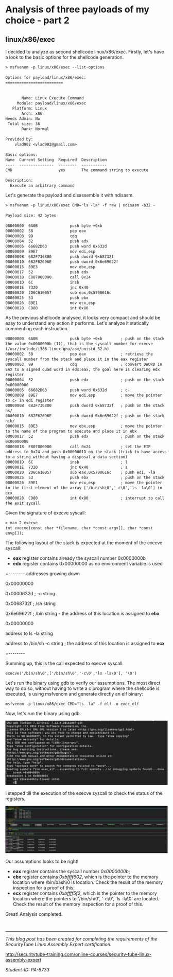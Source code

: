 # Analysis of three payloads of my choice - part 2


##  linux/x86/exec

I decided to analyze as second shellcode linux/x86/exec.
Firstly, let's have a look to the basic options for the shellcode generation.

```
> msfvenom -p linux/x86/exec --list-options

Options for payload/linux/x86/exec:
=========================


       Name: Linux Execute Command
     Module: payload/linux/x86/exec
   Platform: Linux
       Arch: x86
Needs Admin: No
 Total size: 36
       Rank: Normal

Provided by:
    vlad902 <vlad902@gmail.com>

Basic options:
Name  Current Setting  Required  Description
----  ---------------  --------  -----------
CMD                    yes       The command string to execute

Description:
  Execute an arbitrary command

```

Let's generate the payload and disassemble it with ndisasm.

```
> msfvenom -p linux/x86/exec CMD="ls -la" -f raw | ndisasm -b32 -

Payload size: 42 bytes

00000000  6A0B              push byte +0xb
00000002  58                pop eax
00000003  99                cdq
00000004  52                push edx
00000005  66682D63          push word 0x632d
00000009  89E7              mov edi,esp
0000000B  682F736800        push dword 0x68732f
00000010  682F62696E        push dword 0x6e69622f
00000015  89E3              mov ebx,esp
00000017  52                push edx
00000018  E807000000        call 0x24
0000001D  6C                insb
0000001E  7320              jnc 0x40
00000020  2D6C610057        sub eax,0x5700616c
00000025  53                push ebx
00000026  89E1              mov ecx,esp
00000028  CD80              int 0x80
```

As the previous shellcode analysed, it looks very compact and should be easy to understand any action it performs.
Let's analyze it statically commenting each instruction.

```
00000000  6A0B              push byte +0xb        ; push on the stack the value 0x0000000b (11), that is the syscall number for execve (/usr/include/i386-linux-gnu/asm/unistd_32.h)
00000002  58                pop eax               ; retrieve the syscall number from the stack and place it in the eax register
00000003  99                cdq                   ; convert DWORD in EAX to a signed quad word in edx:eax, the goal here is clearing edx register
00000004  52                push edx              ; push on the stack 0x00000000
00000005  66682D63          push word 0x632d      ; c-
00000009  89E7              mov edi,esp           ; move the pointer to c- in edi register
0000000B  682F736800        push dword 0x68732f   ; push on the stack hs/
00000010  682F62696E        push dword 0x6e69622f ; push on the stack nib/
00000015  89E3              mov ebx,esp           ; move the pointer to the name of the program to execute and place it in ebx
00000017  52                push edx              ; push on the stack 0x00000000
00000018  E807000000        call 0x24             ; set the EIP address to 0x24 and push 0x0000001D on the stack (trick to have access to a string without having a disposal a data section)
0000001D  6C                insb                  ; l
0000001E  7320              jnc 0x40              ; s
00000020  2D6C610057        sub eax,0x5700616c    ; push edi, -la
00000025  53                push ebx              ; push on the stack 
00000026  89E1              mov ecx,esp           ; move the pointer to the first element of the array ['/bin/sh\0','-c\0','ls -la\0'] in ecx
00000028  CD80              int 0x80              ; interrupt to call the exit sycall
``` 

Given the signature of execve syscall:

```
> man 2 execve
int execve(const char *filename, char *const argv[], char *const envp[]);
```

The following layout of the stack is expected at the moment of the execve syscall:

* **eax** register contains already the syscall number 0x0000000b
* **edx** register contains 0x00000000 as no environment variable is used

+--------
addresses growing down

0x00000000

0x0000632d ; -c string

0x0068732f ; /sh string

0x6e69622f ; /bin string - the address of this location is assigned to **ebx**

0x00000000

address to ls -la string

address to /bin/sh -c string ; the address of this location is assigned to **ecx**

+--------

Summing up, this is the call expected to execve syscall:

```
execve('/bin/sh\0',['/bin/sh\0','-c\0','ls -la\0'], '\0')
```

Let's run the binary using gdb to verify our assumptions. The most direct way to do so, without having to write a c program where the shellcode is executed, is using msfvenom and generate directly an elf binary:

```
msfvenom -p linux/x86/exec CMD="ls -la" -f elf -o exec_elf
```

Now, let's run the binary using gdb.

![Run GDB](run-gdb.png)

I stepped till the execution of the execve syscall to check the status of the registers.

![Execve status](execve-status.png)

Our assumptions looks to be right!

* **eax** register contains the syscall number *0x0000000b*;
* **ebx** register contains *0xbffff602*, which is the pointer to the memory location where /bin/bash\0 is location. Check the result of the memory inspection for a proof of this;
* **ecx** register contains *0xbffff5f2*, which is the pointer to the memory location where the pointers to '/bin/sh\0', '-c\0', 'ls -la\0' are located. Check the result of the memory inspection for a proof of this.

Great! Analysis completed.

<br/>

---

*This blog post has been created for completing the requirements of the SecurityTube Linux Assembly Expert certification.*

<http://securitytube-training.com/online-courses/security-tube-linux-assembly-expert>

*Student-ID: PA-8733*